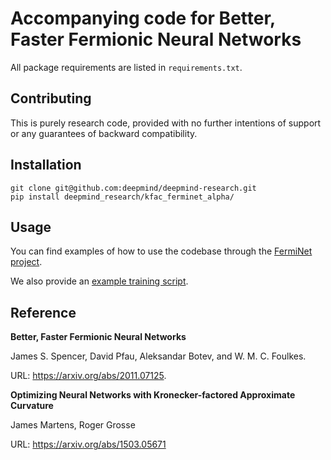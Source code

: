 # Accompanying code for Better, Faster Fermionic Neural Networks

All package requirements are listed in `requirements.txt`.

## Contributing

This is purely research code, provided with no further intentions of support or
any guarantees of backward compatibility.

## Installation

```shell
git clone git@github.com:deepmind/deepmind-research.git
pip install deepmind_research/kfac_ferminet_alpha/
```

## Usage

You can find examples of how to use the codebase through the [FermiNet project].

We also provide an [example training script].

## Reference

**Better, Faster Fermionic Neural Networks**

James S. Spencer, David Pfau, Aleksandar Botev, and W. M. C. Foulkes.

URL: https://arxiv.org/abs/2011.07125.

**Optimizing Neural Networks with Kronecker-factored Approximate Curvature**

James Martens, Roger Grosse

URL: https://arxiv.org/abs/1503.05671

[FermiNet Project]: https://github.com/deepmind/ferminet/
[example training script]: https://github.com/deepmind/deepmind-research/kfac_ferminet_alpha/example.py
